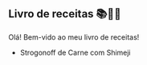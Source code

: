 ## Livro de receitas :books::woman_cook:

Olá! Bem-vido ao meu livro de receitas!

- Strogonoff de Carne com Shimeji

  

